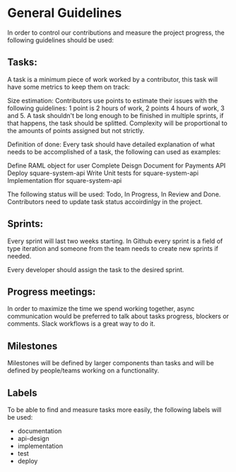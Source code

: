 # General Guidelines

In order to control our contributions and measure the project progress, the following guidelines should be used:

## Tasks:

A task is a minimum piece of work worked by a contributor, this task will have some metrics to keep them on track:

Size estimation: Contributors use points to estimate their issues with the following guidelines:
1 point is 2 hours of work, 2 points 4 hours of work, 3 and 5. 
A task shouldn't be long enough to be finished in multiple sprints, if that happens, the task should be splitted.
Complexity will be proportional to the amounts of points assigned but not strictly.

Definition of done:
Every task should have detailed explanation of what needs to be accomplished of a task, the following can used as examples:

Define RAML object for user
Complete Deisgn Document for Payments API
Deploy square-system-api
Write Unit tests for square-system-api
Implementation ffor square-system-api

The following status will be used: Todo, In Progress, In Review and Done.
Contributors need to update task status accoirdinlgy in the project.

## Sprints:

Every sprint will last two weeks starting.
In Github every sprint is a field of type iteration and someone from the team needs to create new sprints if needed.

Every developer should assign the task to the desired sprint.

## Progress meetings:

In order to maximize the time we spend working together, async communication would be preferred to talk about tasks progress, 
blockers or comments. Slack workflows is a great way to do it.

## Milestones

Milestones will be defined by larger components than tasks and will be defined by people/teams working on a functionality.

## Labels

To be able to find and measure tasks more easily, the following labels will be used:
- documentation
- api-design
- implementation
- test
- deploy


